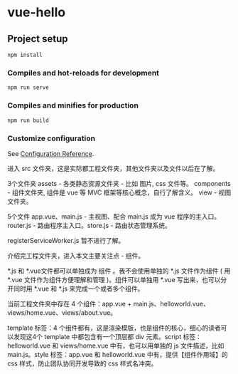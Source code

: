 # vue-hello

## Project setup
```
npm install
```

### Compiles and hot-reloads for development
```
npm run serve
```

### Compiles and minifies for production
```
npm run build
```

### Customize configuration
See [Configuration Reference](https://cli.vuejs.org/config/).


进入 src 文件夹，这是实际都工程文件夹，其他文件夹以及文件以后在了解。

3个文件夹  assets - 各类静态资源文件夹 - 比如 图片, css 文件等。  components - 组件文件夹, 组件是 vue 等 MVC 框架等核心概念，自行了解含义。 view - 视图文件夹。

5个文件  app.vue、main.js - 主视图、配合 main.js 成为 vue 程序的主入口。router.js - 路由程序主入口。store.js - 路由状态管理系统。

registerServiceWorker.js 暂不进行了解。

介绍完工程文件夹，进入本文主要关注点 - 组件。

*.js 和 *.vue文件都可以单独成为 组件 。我不会使用单独的 *.js 文件作为组件 ( 用 *.vue 文件作为组件方便理解和管理 )。组件可以单独用 *.vue 写出来，也可以分开同时用 *.vue 和 *.js 来完成一个或者多个组件。

当前工程文件夹中存在 4 个组件：app.vue + main.js、helloworld.vue、views/home.vue、views/about.vue。

template 标签：4 个组件都有，这是渲染模版，也是组件的核心，细心的读者可以发现这4个 template 中都包含有一个顶层都 div 元素。script 标签：helloworld.vue 和 views/home.vue 中有，也可以用单独的 js 文件描述，比如 main.js。style 标签：app.vue 和 helloworld.vue 中有，提供【组件作用域】的 css 样式，防止团队协同开发导致的 css 样式名冲突。
